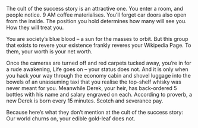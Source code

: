 The cult of the success story is an attractive one. You enter a room, and people notice. 9 AM coffee materialises. You’ll forget car doors also open from the inside. The position you hold determines how many will see you. How they will treat you.

You are society’s blue blood – a sun for the masses to orbit. But this group that exists to revere your existence frankly reveres your Wikipedia Page. To them, your worth is your net worth.

Once the cameras are turned off and red carpets tucked away, you’re in for a rude awakening, Life goes on – your status does not. And it is only when you hack your way through the economy cabin and shovel luggage into the bowels of an unassuming taxi that you realise the top-shelf whisky was never meant for you. Meanwhile Derek, your heir, has back-ordered 5 bottles with his name and salary engraved on each. According to proverb, a new Derek is born every 15 minutes. Scotch and severance pay.

Because here’s what they don’t mention at the cult of the success story: Our world churns on, your edible gold-leaf does not.

